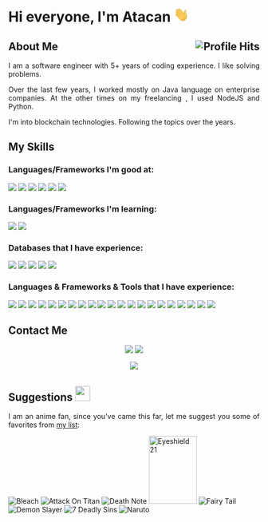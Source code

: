 <h1>Hi everyone, I'm Atacan <img  src="https://raw.githubusercontent.com/ABSphreak/ABSphreak/master/gifs/Hi.gif"  width="30px" height="30px"></h1>
<h2>About Me <img align="right" alt="Profile Hits" src="https://komarev.com/ghpvc/?username=Spartans3&style=flat-square"></h2>

<p align="justify">I am a software engineer with 5+ years of coding experience. I like solving problems.</p>

<p align="justify">Over the last few years, I worked mostly on Java language on enterprise companies. At the other times on my freelancing , I used NodeJS and Python. </p>

<p align="justify">I'm into blockchain technologies. Following the topics over the years.</p>


## My Skills
<!---
<div>
  <div style="width: 40%; float:left">
     <p href="https://github.com/Spartans3">
    <img src="https://github-readme-stats.vercel.app/api/top-langs/?username=Spartans3&hide=arduino,html,tex&title_color=ffffff&text_color=c9cacc&icon_color=2bbc8a&bg_color=1d1f21&langs_count=5">
    </p>
  </div>

  <div style="width: 60%; float:right">
     <p  href="https://github.com/Spartans3"><img height="137 px" src="https://github-readme-stats.vercel.app/api?username=Spartans3&hide_border=false&hide_title=true&show_icons=true&include_all_commits=true&count_private=true&line_height=21&theme=dark">
    </p>
  </div>
</div>
--->


### Languages/Frameworks I'm good at:
<p align="left">
  <img src ="https://img.shields.io/badge/Java-ED8B00?style=for-the-badge&logo=java&logoColor=white"/>
  <img src ="https://img.shields.io/badge/Node.js-43853D?style=for-the-badge&logo=node.js&logoColor=white"/>
  <img src ="https://img.shields.io/badge/Python-3776AB?style=for-the-badge&logo=python&logoColor=white"/>
  <img src ="https://img.shields.io/badge/Spring-6DB33F?style=for-the-badge&logo=spring&logoColor=white"/>
  <img src ="https://img.shields.io/badge/Hibernate-bbaf7b?style=for-the-badge"/>
  <img src ="https://img.shields.io/badge/PLSQL-ff6700?style=for-the-badge"/>
</p>  


### Languages/Frameworks I'm learning:
<p align="left">
  <img src ="https://img.shields.io/badge/Solidity-5c666c?style=for-the-badge"/>
  <img src ="https://img.shields.io/badge/React-20232A?style=for-the-badge&logo=react&logoColor=61DAFB"/>
</p>


  
### Databases that I have experience:
<p align="left">
  <img src ="https://img.shields.io/badge/Oracle-ff6700?style=for-the-badge"/>
  <img src ="https://img.shields.io/badge/MongoDB-4EA94B?style=for-the-badge&logo=mongodb&logoColor=white"/>
  <img src ="https://img.shields.io/badge/PostgreSQL-316192?style=for-the-badge&logo=postgresql&logoColor=white"/>
  <img src ="https://img.shields.io/badge/IBM_DB2-ebebeb?style=for-the-badge"/>
  <img src ="https://img.shields.io/badge/Google_Bigquery-b5c99a?style=for-the-badge"/>
</p>
  
### Languages & Frameworks & Tools that I have experience:
<p align="left">
  <img src ="https://img.shields.io/badge/Slack_API-f72c25?style=for-the-badge"/>
  <img src ="https://img.shields.io/badge/Maven-3A6EA5?style=for-the-badge"/>
  <img src ="https://img.shields.io/badge/NPM-cdb4db?style=for-the-badge"/>
  <img src ="https://img.shields.io/badge/JSF-004e98?style=for-the-badge"/>
  <img src ="https://img.shields.io/badge/Git-a9e5bb?style=for-the-badge"/>
  <img src ="https://img.shields.io/badge/Mercurial_SCM-fcf6b1?style=for-the-badge"/>
  <img src ="https://img.shields.io/badge/Jasper_Reports-F7B32B?style=for-the-badge"/>
  <img src ="https://img.shields.io/badge/Docker-a8dadc?style=for-the-badge"/>
  <img src ="https://img.shields.io/badge/Dynatrace-fff8e8?style=for-the-badge"/>
  <img src ="https://img.shields.io/badge/UC4-2d1e2f?style=for-the-badge"/>
  <img src ="https://img.shields.io/badge/Sonar-fcd581?style=for-the-badge"/>
  <img src ="https://img.shields.io/badge/JIRA-d52941?style=for-the-badge"/>
  <img src ="https://img.shields.io/badge/SOAP-990d35?style=for-the-badge"/>
  <img src ="https://img.shields.io/badge/JUnit-ffb2e6?style=for-the-badge"/>
  <img src ="https://img.shields.io/badge/Java_Swing-d972ff?style=for-the-badge"/>
  <img src ="https://img.shields.io/badge/Tomcat-8447FF?style=for-the-badge"/>
  <img src ="https://img.shields.io/badge/DBeaver-594A59?style=for-the-badge"/>
  <img src ="https://img.shields.io/badge/PL/SQL_Developer-838586?style=for-the-badge"/>
  <img src ="https://img.shields.io/badge/HTML-ee9b00?style=for-the-badge"/>
  <img src ="https://img.shields.io/badge/CSS-ca6702?style=for-the-badge"/>
  <img src ="https://img.shields.io/badge/Adobe_Photoshop-8cffda?style=for-the-badge"/>
</p>

## Contact Me
<p align="center">
  <a href="https://twitter.com/AtacanOkay" target="_blank"><img src="https://img.shields.io/badge/AtacanOkay%20-%231DA1F2.svg?&style=for-the-badge&logo=Twitter&logoColor=white"/></a> 
  <a href="https://www.linkedin.com/in/atacanokay/" target="_blank"><img src="https://img.shields.io/badge/AtacanOkay-0077B5?style=for-the-badge&logo=linkedin&logoColor=white"/></a>
</p>
<p align="center">
  <a href="https://www.upwork.com/freelancers/~01163e4705b6396840" target="_blank"><img src="https://img.shields.io/badge/upwork-15a800?style=for-the-badge"/>
  </a>
</p>


<h2 align="left">Suggestions 
<img  src="https://media4.giphy.com/media/W3MyhCrgfBlXDV349M/giphy.gif?cid=ecf05e47hrnfs3ogpzq08or6wg79gwu6o0ngloc0n7tjqjf4&rid=giphy.gif&ct=s"  width="30px" height="30px">
</h2>
<p align="justify">I am an anime fan, since you've came this far, let me suggest you some of favorites from <a href="https://myanimelist.net/animelist/spartans3" target="_blank" rel="noopener noreferrer">my list</a>:
</p>
<p align="left">
  <img href="https://myanimelist.net/anime/269/Bleach" title="Bleach" src = "https://cdn.myanimelist.net/r/96x136/images/anime/3/40451.webp?s=ee21135c15af7da00192c3d5b6e8286f"/>
  <img href="" title="Attack On Titan" src = "https://cdn.myanimelist.net/r/96x136/images/anime/1948/120625.webp?s=fab0a2230b25c398ae7e8769ca9230b7"/>
  <img href="" title="Death Note" src = "https://cdn.myanimelist.net/r/96x136/images/anime/9/9453.webp?s=786dfb74ff7cd8b85a16d9b00093bb4b"/>
  <img href="" title="Eyeshield 21" src = "https://cdn.myanimelist.net/images/anime/1079/133529.jpg" width="96" height="136"/>
  <img href="" title="Fairy Tail" src = "https://cdn.myanimelist.net/r/96x136/images/anime/3/60551.webp?s=80db08058e6694196223b5e19450f648"/>
  <img href="" title="Demon Slayer" src = "https://cdn.myanimelist.net/r/96x136/images/anime/1286/99889.webp?s=80563bc75983779bc1656cc40da08324"/>
  <img href="" title="7 Deadly Sins" src = "https://cdn.myanimelist.net/r/96x136/images/anime/8/65409.webp?s=dd8284178df39f0bb5627b6ea2aa2f03"/>
  <img href="" title="Naruto" src = "https://cdn.myanimelist.net/r/96x136/images/anime/5/17407.webp?s=7bc9184c40a4852a423f61263d5b1c86"/>
</p>


